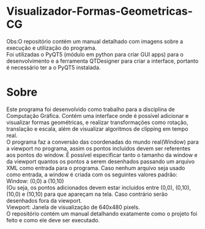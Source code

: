 # Visualizador-Formas-Geometricas-CG
Obs:O repositório contém um manual detalhado com imagens sobre a execução e utilização do programa.<br/>
Foi utilizadas o PyQT5 (módulo em python para criar GUI apps) para o desenvolvimento e a ferramenta QTDesigner para criar a interface, portanto é necessário ter a o PyQT5 instalada.<br/>

# Sobre
Este programa foi desenvolvido como trabalho para a disciplina de Computação Gráfica. Contém uma interface onde é possível adicionar e visualizar formas geométricas, e realizar transformações como rotação, translação e escala, além de visualizar algoritmos de clipping em tempo real.<br/>
O programa faz a conversão das coordenadas do mundo real(Window) para a viewport no programa, assim os pontos incluidos devem ser referentes aos pontos do window. É possível especificar tanto o tamanho da window e da viewport quantos os pontos a serem desenhados passando um arquivo XML como entrada para o programa. Caso nenhum arquivo seja usado como entrada, a window é criada com os seguintes valores padrão: <br/>
Window: (0,0) a (10,10)<br/>
(Ou seja, os pontos adicionados devem estar incluidos entre (0,0), (0,10), (10,0) e (10,10) para que apareçam na tela. Caso contrário serão desenhados fora da viewport.<br/>
Viewport: Janela de visualização de 640x480 pixels.<br/>
O repositório contém um manual detalhando exatamente como o projeto foi feito e como ele deve ser executado.
